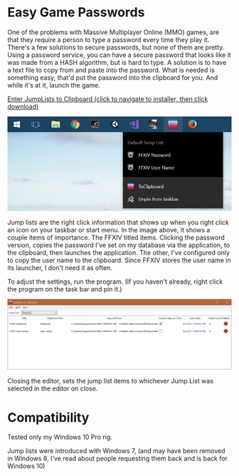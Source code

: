 # Easy Game Passwords
One of the problems with Massive Multiplayer Online (MMO) games, are that they require a person to type a password every time they play it. There's a few solutions to secure passwords, but none of them are pretty. Using a password service, you can have a secure password that looks like it was made from a HASH algorithm, but is hard to type. A solution is to have a text file to copy from and paste into the password. What is needed is something easy, that'd put the password into the clipboard for you. And while it's at it, launch the game.

[Enter JumpLists to Clipboard (click to navigate to installer, then click download)](Releases/ToClipboard.msi)

![To Clipboard](/resources/ToClipboard.png?raw=true "To Clipboard")

Jump lists are the right click information that shows up when you right click an icon on your taskbar or start menu. In the image above, it shows a couple items of importance. The FFXIV titled items. Clicking the password version, copies the password I've set on my database via the application, to the clipboard, then launches the application. The other, I've configured only to copy the user name to the clipboard. Since FFXIV stores the user name in its launcher, I don't need it as often.

To adjust the settings, run the program. (If you haven't already, right click the program on the task bar and pin it.)

![To Clipboard Editor](/resources/Editor.png?raw=true "To Clipboard Editor")

Closing the editor, sets the jump list items to whichever Jump List was selected in the editor on close.

# Compatibility

Tested only my Windows 10 Pro rig.

Jump lists were introduced with Windows 7, (and may have been removed in Windows 8, I've read about people requesting them back and is back for Windows 10)
